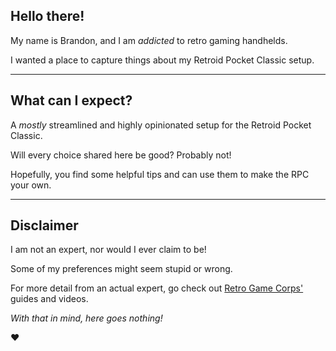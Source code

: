 ## Hello there!

My name is Brandon, and I am *addicted* to retro gaming handhelds.

I wanted a place to capture things about my Retroid Pocket Classic setup.

---

## What can I expect?

A *mostly* streamlined and highly opinionated setup for the Retroid Pocket Classic.

Will every choice shared here be good? Probably not!

Hopefully, you find some helpful tips and can use them to make the RPC your own.

---

## Disclaimer

I am not an expert, nor would I ever claim to be!

Some of my preferences might seem stupid or wrong.

For more detail from an actual expert, go check out [Retro Game Corps'](https://retrogamecorps.com) guides and videos.

*With that in mind, here goes nothing!*

❤️
